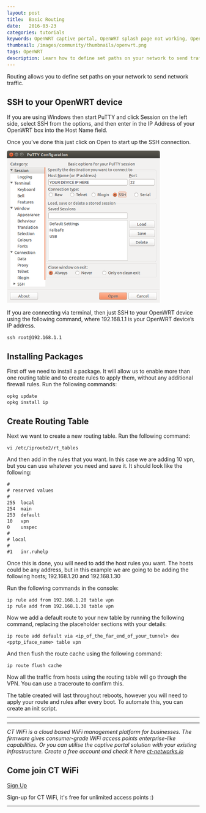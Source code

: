 ```yaml
---
layout: post
title:  Basic Routing
date:   2016-03-23
categories: tutorials
keywords: OpenWRT captive portal, OpenWRT splash page not working, OpenWRT splash page template, OpenWRT splash page free, OpenWRT splash page html, OpenWRT splash page hosting, OpenMesh captive portal, OpenMesh splash page not working, OpenMesh splash page template, OpenMesh splash page free, OpenMesh splash page html, OpenMesh splash page hosting, DD-WRT, OpenWRT Routing
thumbnail: /images/community/thumbnails/openwrt.png
tags: OpenWRT
description: Learn how to define set paths on your network to send traffic.
---
```


Routing allows you to define set paths on your network to send network traffic.

## SSH to your OpenWRT device

If you are using Windows then start PuTTY and click Session on the left side, select SSH from the options, and then enter in the IP Address of your OpenWRT box into the Host Name field.

Once you’ve done this just click on Open to start up the SSH connection.

<div class="mdl-typography--text-center">
  <img src="/images/community/tutorials/openwrt/puttyconfig.png" width="400px">
</div>

If you are connecting via terminal, then just SSH to your OpenWRT device using the following command, where 192.168.1.1 is your OpenWRT device’s IP address.

    ssh root@192.168.1.1

## Installing Packages
First off we need to install a package. It will allow us to enable more than one routing table and to create rules to apply them, without any additional firewall rules.
Run the following commands:

    opkg update
    opkg install ip

## Create Routing Table

Next we want to create a new routing table. Run the following command:

    vi /etc/iproute2/rt_tables

And then add in the rules that you want. In this case we are adding 10 vpn, but you can use whatever you need and save it. It should look like the following:

    #
    # reserved values
    #   
    255  local
    254  main
    253  default
    10   vpn
    0    unspec
    #
    # local
    #
    #1   inr.ruhelp

Once this is done, you will need to add the host rules you want. The hosts could be any address, but in this example we are going to be adding the following hosts; 192.168.1.20 and 192.168.1.30

Run the following commands in the console:

    ip rule add from 192.168.1.20 table vpn
    ip rule add from 192.168.1.30 table vpn

Now we add a default route to your new table by running the following command, replacing the placeholder sections with your details:

    ip route add default via <ip_of_the_far_end_of_your_tunnel> dev <pptp_iface_name> table vpn

And then flush the route cache using the following command:

    ip route flush cache

Now all the traffic from hosts using the routing table will go through the VPN. You can use a traceroute to confirm this.

The table created will last throughout reboots, however you will need to apply your route and rules after every boot. To automate this, you can create an init script.

<hr>

<hr>

*CT WiFi is a cloud based WiFi management platform for businesses. The firmware gives consumer-grade WiFi access points enterprise-like capabilities. Or you can utilise the captive portal solution with your existing infrastructure. Create a free account and check it here <a href="https://ct-networks.io">ct-networks.io</a>*


<div class="mdl-typography--text-center">

<h2>Come join CT WiFi</h2>

<a href="https://my.ctapp.io/#/create" class="button success dst">Sign Up</a><br>

<p>Sign-up for CT WiFi, it's free for unlimited access points :)</p>

<hr>

</div>
